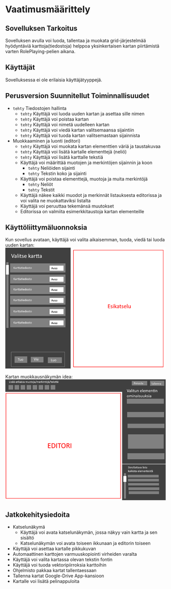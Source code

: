 # Vaatimusmäärittely

## Sovelluksen Tarkoitus
Sovelluksen avulla voi luoda, tallentaa ja muokata grid-järjestelmää hyödyntäviä karttoja(tiedostoja) helppoa yksinkertaisen kartan piirtämistä varten RolePlaying-pelien aikana.

## Käyttäjät
Sovelluksessa ei ole erilaisia käyttäjätyyppejä.

## Perusversion Suunnitellut Toiminnallisuudet
- `tehty` Tiedostojen hallinta
    - `tehty` Käyttäjä voi luoda uuden kartan ja asettaa sille nimen
    - `tehty` Käyttäjä voi poistaa kartan
    - `tehty` Käyttäjä voi nimetä uudelleen kartan
    - `tehty` Käyttäjä voi viedä kartan valitsemaansa sijaintiin
    - `tehty` Käyttäjä voi tuoda kartan valitsemastaan sijainnista
- Muokkaaminen ja luonti (editori)
    - `tehty` Käyttäjä voi muokata kartan elementtien väriä ja taustakuvaa
    - `tehty` Käyttäjä voi lisätä kartalle elementtejä (neliö)
    - `tehty` Käyttäjä voi lisätä karttalle tekstiä
    - Käyttäjä voi määrittää muotojen ja merkintöjen sijainnin ja koon
        - `tehty` Neliöiden sijainti
        - `tehty` Tekstin koko ja sijainti
    - Käyttäjä voi poistaa elementtejä, muotoja ja muita merkintöjä
        - `tehty` Neliöt
        - `tehty` Tekstit
    - Käyttäjä näkee kaikki muodot ja merkinnät listauksesta editorissa ja voi valita ne muokattaviksi listalta
    - Käyttäjä voi peruuttaa tekemänsä muutokset
    - Editorissa on valmiita esimerkkitaustoja kartan elementeille
    
## Käyttöliittymäluonnoksia
Kun sovellus avataan, käyttäjä voi valita aikaisemman, tuoda, viedä tai luoda uuden kartan:
![alkunäkymä](./vaatimusmaarittely-kuvat/valinta-luonnos.png)

Kartan muokkausnäkymän idea:
![editori-idea](./vaatimusmaarittely-kuvat/editori-luonnos.png)

## Jatkokehitysiedoita
- Katselunäkymä
    - Käyttäjä voi avata katselunäkymän, jossa näkyy vain kartta ja sen sisältö
    - Katselunäkymän voi avata toiseen ikkunaan ja editorin toiseen
- Käyttäjä voi asettaa kartalle pikkukuvan
- Automaattinen karttojen varmuuskopiointi virheiden varalta
- Käyttäjä voi valita kartassa olevan tekstin fontin
- Käyttäjä voi tuoda vektoripiirroksia karttoihin
- Ohjelmisto pakkaa kartat tallentaessaan
- Tallenna kartat Google-Drive App-kansioon
- Kartalle voi lisätä pelinappuloita
